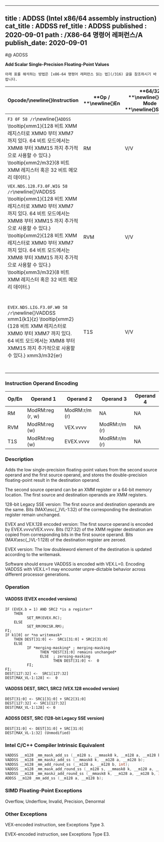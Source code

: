 ----------------------------
title : ADDSS (Intel x86/64 assembly instruction)
cat_title : ADDSS
ref_title : ADDSS
published : 2020-09-01
path : /X86-64 명령어 레퍼런스/A
publish_date: 2020-09-01
----------------------------


#@ ADDSS

**Add Scalar Single-Precision Floating-Point Values**

```lec-info
아래 표를 해석하는 방법은 [x86-64 명령어 레퍼런스 읽는 법](/316) 글을 참조하시기 바랍니다.
```

|**Opcode/**\newline{}**Instruction**|**Op / **\newline{}**En**|**64/32 **\newline{}**bit Mode **\newline{}**Support**|**CPUID **\newline{}**Feature **\newline{}**Flag**|**Description**|
|------------------------------------|-------------------------|------------------------------------------------------|--------------------------------------------------|---------------|
|`F3 0F 58 /r`\newline{}`ADDSS` \tooltip{xmm1}{128 비트 XMM 레지스터로 XMM0 부터 XMM7 까지 있다. 64 비트 모드에서는 XMM8 부터 XMM15 까지 추가적으로 사용할 수 있다.} \tooltip{xmm2/m32}{8 비트 XMM 레지스터 혹은 32 비트 메모리 데이터.} |RM|V/V|SSE|Add the low single-precision floating-point value from xmm2/mem to xmm1 and store the result in xmm1.|
|`VEX.NDS.128.F3.0F.WIG 58 /r`\newline{}VADDSS \tooltip{xmm1}{128 비트 XMM 레지스터로 XMM0 부터 XMM7 까지 있다. 64 비트 모드에서는 XMM8 부터 XMM15 까지 추가적으로 사용할 수 있다.} \tooltip{xmm2}{128 비트 XMM 레지스터로 XMM0 부터 XMM7 까지 있다. 64 비트 모드에서는 XMM8 부터 XMM15 까지 추가적으로 사용할 수 있다.} \tooltip{xmm3/m32}{8 비트 XMM 레지스터 혹은 32 비트 메모리 데이터.} |RVM|V/V|AVX|Add the low single-precision floating-point value from xmm3/mem to xmm2 and store the result in xmm1.|
|`EVEX.NDS.LIG.F3.0F.W0 58 /r`\newline{}VADDSS xmm1{k1}{z} \tooltip{xmm2}{128 비트 XMM 레지스터로 XMM0 부터 XMM7 까지 있다. 64 비트 모드에서는 XMM8 부터 XMM15 까지 추가적으로 사용할 수 있다.} xmm3/m32{er} |T1S|V/V|AVX512F|Add the low single-precision floating-point value from xmm3/m32 to xmm2 and store the result in xmm1with writemask k1.|
### Instruction Operand Encoding


|Op/En|Operand 1|Operand 2|Operand 3|Operand 4|
|-----|---------|---------|---------|---------|
|RM|ModRM:reg (r, w)|ModRM:r/m (r)|NA|NA|
|RVM|ModRM:reg (w)|VEX.vvvv|ModRM:r/m (r)|NA|
|T1S|ModRM:reg (w)|EVEX.vvvv|ModRM:r/m (r)|NA|
### Description


Adds the low single-precision floating-point values from the second source operand and the first source operand, and stores the double-precision floating-point result in the destination operand.

The second source operand can be an XMM register or a 64-bit memory location. The first source and destination operands are XMM registers. 

128-bit Legacy SSE version: The first source and destination operands are the same. Bits (MAX\esc{_}VL-1:32) of the corresponding the destination register remain unchanged.

EVEX and VEX.128 encoded version: The first source operand is encoded by EVEX.vvvv/VEX.vvvv. Bits (127:32) of the XMM register destination are copied from corresponding bits in the first source operand. Bits (MAX\esc{_}VL-1:128) of the destination register are zeroed.

EVEX version: The low doubleword element of the destination is updated according to the writemask.

Software should ensure VADDSS is encoded with VEX.L=0. Encoding VADDSS with VEX.L=1 may encounter unpre-dictable behavior across different processor generations.


### Operation
#### VADDSS (EVEX encoded versions)
```info-verb
IF (EVEX.b = 1) AND SRC2 *is a register*
    THEN
          SET_RM(EVEX.RC);
    ELSE 
          SET_RM(MXCSR.RM);
FI;
IF k1[0] or *no writemask*
    THEN DEST[31:0] <-  SRC1[31:0] + SRC2[31:0]
    ELSE 
          IF *merging-masking* ; merging-masking
                THEN *DEST[31:0] remains unchanged*
                ELSE  ; zeroing-masking
                      THEN DEST[31:0] <-  0
          FI;
FI;
DEST[127:32] <-  SRC1[127:32]
DEST[MAX_VL-1:128] <-  0
```
#### VADDSS DEST, SRC1, SRC2 (VEX.128 encoded version)
```info-verb
DEST[31:0] <- SRC1[31:0] + SRC2[31:0]
DEST[127:32] <- SRC1[127:32]
DEST[MAX_VL-1:128] <- 0
```
#### ADDSS DEST, SRC (128-bit Legacy SSE version)
```info-verb
DEST[31:0] <- DEST[31:0] + SRC[31:0]
DEST[MAX_VL-1:32] (Unmodified)
```

### Intel C/C++ Compiler Intrinsic Equivalent

```cpp
VADDSS __m128 _mm_mask_add_ss (__m128 s, __mmask8 k, __m128 a, __m128 b);
VADDSS __m128 _mm_maskz_add_ss (__mmask8 k, __m128 a, __m128 b);
VADDSS __m128 _mm_add_round_ss (__m128 a, __m128 b, int);
VADDSS __m128 _mm_mask_add_round_ss (__m128 s, __mmask8 k, __m128 a, __m128 b, int);
VADDSS __m128 _mm_maskz_add_round_ss (__mmask8 k, __m128 a, __m128 b, int);
ADDSS __m128 _mm_add_ss (__m128 a, __m128 b);
```
### SIMD Floating-Point Exceptions


Overflow, Underflow, Invalid, Precision, Denormal

### Other Exceptions


VEX-encoded instruction, see Exceptions Type 3.

EVEX-encoded instruction, see Exceptions Type E3.

